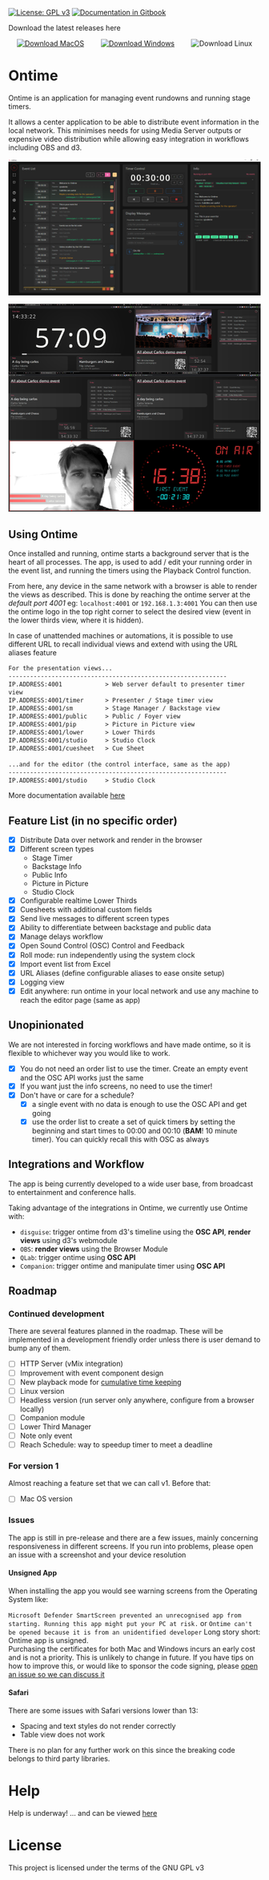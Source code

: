 [![License: GPL v3](https://img.shields.io/badge/License-GPLv3-green.svg)](https://www.gnu.org/licenses/gpl-3.0) [![Documentation in Gitbook](https://badges.aleen42.com/src/gitbook_2.svg)](https://cpvalente.gitbook.io/ontime/)


Download the latest releases here
<div style="display: flex; justify-content: space-around">
  <a href="https://github.com/cpvalente/ontime/releases/latest/download/ontime-macOS.dmg"><img alt="Download MacOS" src="https://github.com/cpvalente/ontime/blob/master/.github/mac-download.png"/></a>
  <a href="https://github.com/cpvalente/ontime/releases/latest/download/ontime-win64.exe"><img alt="Download Windows" src="https://github.com/cpvalente/ontime/blob/master/.github/win-download.png"/></a>
  <img alt="Download Linux" src="https://github.com/cpvalente/ontime/blob/master/.github/linux-download.png"/>
</div>

# Ontime
Ontime is an application for managing event rundowns and running stage timers.

It allows a center application to be able to distribute event information in the local network. This minimises needs for using Media Server outputs or expensive video distribution while allowing easy integration in workflows including OBS and d3.

![App Window](https://github.com/cpvalente/ontime/blob/master/.github/01_app.png)

![Views](https://github.com/cpvalente/ontime/blob/master/.github/02_screentypes.png)

## Using Ontime
Once installed and running, ontime starts a background server that is the heart of all processes.
The app, is used to add / edit your running order in the event list, and running the timers using the Playback Control function.

From here, any device in the same network with a browser is able to render the views as described. This is done by reaching the ontime server at the _default port 4001_ eg: `localhost:4001` or `192.168.1.3:4001`
You can then use the ontime logo in the top right corner to select the desired view (event in the lower thirds view, where it is hidden).

In case of unattended machines or automations, it is possible to use different URL to recall individual views
and extend with using the URL aliases feature

```
For the presentation views...
-------------------------------------------------------------
IP.ADDRESS:4001            > Web server default to presenter timer view
IP.ADDRESS:4001/timer      > Presenter / Stage timer view
IP.ADDRESS:4001/sm         > Stage Manager / Backstage view
IP.ADDRESS:4001/public     > Public / Foyer view
IP.ADDRESS:4001/pip        > Picture in Picture view
IP.ADDRESS:4001/lower      > Lower Thirds
IP.ADDRESS:4001/studio     > Studio Clock
IP.ADDRESS:4001/cuesheet   > Cue Sheet

...and for the editor (the control interface, same as the app)
-------------------------------------------------------------
IP.ADDRESS:4001/studio     > Studio Clock

```

More documentation available [here](https://cpvalente.gitbook.io/ontime/)
## Feature List (in no specific order)
- [x] Distribute Data over network and render in the browser
- [x] Different screen types
  - Stage Timer
  - Backstage Info
  - Public Info
  - Picture in Picture
  - Studio Clock
- [x] Configurable realtime Lower Thirds
- [x] Cuesheets with additional custom fields
- [x] Send live messages to different screen types
- [x] Ability to differentiate between backstage and public data
- [x] Manage delays workflow
- [x] Open Sound Control (OSC) Control and Feedback
- [x] Roll mode: run independently using the system clock
- [x] Import event list from Excel
- [x] URL Aliases (define configurable aliases to ease onsite setup)
- [x] Logging view
- [x] Edit anywhere: run ontime in your local network and use any machine to reach the editor page (same as app)

## Unopinionated
We are not interested in forcing workflows and have made ontime, so it is flexible to whichever way you would like to work.

- [x] You do not need an order list to use the timer. Create an empty event and the OSC API works just the same
- [x] If you want just the info screens, no need to use the timer!
- [x] Don't have or care for a schedule?
  - [x] a single event with no data is enough to use the OSC API and get going
  - [x] use the order list to create a set of quick timers by setting the beginning and start times to 00:00 and 00:10 (**BAM**! 10 minute timer). You can quickly recall this with OSC as always

## Integrations and Workflow
The app is being currently developed to a wide user base, from broadcast to entertainment and conference halls.

Taking advantage of the integrations in Ontime, we currently use Ontime with: 
- `disguise`: trigger ontime from d3's timeline using the **OSC API**, **render views** using d3's webmodule
- `OBS`: **render views** using the Browser Module
- `QLab`: trigger ontime using **OSC API**
- `Companion`: trigger ontime and manipulate timer using **OSC API**


## Roadmap
### Continued development
There are several features planned in the roadmap. 
These will be implemented in a development friendly order unless there is user demand to bump any of them.
- [ ] HTTP Server (vMix integration)
- [ ] Improvement with event component design
- [ ] New playback mode for [cumulative time keeping](https://github.com/cpvalente/ontime/issues/100)
- [ ] Linux version
- [ ] Headless version (run server only anywhere, configure from a browser locally)
- [ ] Companion module
- [ ] Lower Third Manager
- [ ] Note only event
- [ ] Reach Schedule: way to speedup timer to meet a deadline

### For version 1
Almost reaching a feature set that we can call v1. Before that:
- [ ] Mac OS version

### Issues
The app is still in pre-release and there are a few issues, mainly concerning responsiveness in
different screens. If you run into problems, please open an issue with a screenshot and your device
resolution

#### Unsigned App

When installing the app you would see warning screens from the Operating System like:

```Microsoft Defender SmartScreen prevented an unrecognised app from starting. Running this app might put your PC at risk.```
or
```Ontime can't be opened because it is from an unidentified developer```
Long story short: Ontime app is unsigned. </br>Purchasing the certificates for both Mac and Windows
incurs an early cost and is not a priority. This is unlikely to change in future.
If you have tips on how to improve this, or would like to sponsor the code signing,
please [open an issue so we can discuss it](https://github.com/cpvalente/ontime/issues/new)

#### Safari

There are some issues with Safari versions lower than 13:
- Spacing and text styles do not render correctly
- Table view does not work

There is no plan for any further work on this since the breaking code belongs to third party libraries.

# Help
Help is underway! ... and can be viewed [here](https://cpvalente.gitbook.io/ontime/)

# License
This project is licensed under the terms of the GNU GPL v3
